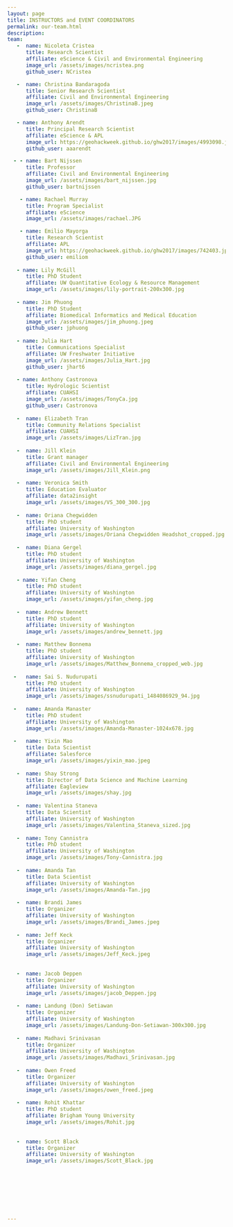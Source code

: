 ```yaml
---
layout: page
title: INSTRUCTORS and EVENT COORDINATORS
permalink: our-team.html
description:
team:
   -  name: Nicoleta Cristea
      title: Research Scientist
      affiliate: eScience & Civil and Environmental Engineering
      image_url: /assets/images/ncristea.png
      github_user: NCristea

   -  name: Christina Bandaragoda
      title: Senior Research Scientist
      affiliate: Civil and Environmental Engineering
      image_url: /assets/images/ChristinaB.jpeg
      github_user: ChristinaB

   - name: Anthony Arendt
      title: Principal Research Scientist
      affiliate: eScience & APL
      image_url: https://geohackweek.github.io/ghw2017/images/4993098.jpeg
      github_user: aaarendt

  - - name: Bart Nijssen
      title: Professor
      affiliate: Civil and Environmental Engineering
      image_url: /assets/images/bart_nijssen.jpg
      github_user: bartnijssen

    - name: Rachael Murray
      title: Program Specialist
      affiliate: eScience
      image_url: /assets/images/rachael.JPG

    - name: Emilio Mayorga
      title: Research Scientist
      affiliate: APL
      image_url: https://geohackweek.github.io/ghw2017/images/742403.jpg
      github_user: emiliom
      
   - name: Lily McGill
      title: PhD Student
      affiliate: UW Quantitative Ecology & Resource Management
      image_url: /assets/images/lily-portrait-200x300.jpg
        
   - name: Jim Phuong
      title: PhD Student
      affiliate: Biomedical Informatics and Medical Education
      image_url: /assets/images/jim_phuong.jpeg
      github_user: jphuong
      
   - name: Julia Hart
      title: Communications Specialist
      affiliate: UW Freshwater Initiative
      image_url: /assets/images/Julia_Hart.jpg
      github_user: jhart6
      
   - name: Anthony Castronova
      title: Hydrologic Scientist
      affiliate: CUAHSI
      image_url: /assets/images/TonyCa.jpg
      github_user: Castronova
        
   -  name: Elizabeth Tran
      title: Community Relations Specialist
      affiliate: CUAHSI
      image_url: /assets/images/LizTran.jpg
      
   -  name: Jill Klein
      title: Grant manager
      affiliate: Civil and Environmental Engineering
      image_url: /assets/images/Jill_Klein.png 
      
   -  name: Veronica Smith
      title: Education Evaluator
      affiliate: data2insight
      image_url: /assets/images/VS_300_300.jpg
        
   -  name: Oriana Chegwidden
      title: PhD student
      affiliate: University of Washington
      image_url: /assets/images/Oriana Chegwidden Headshot_cropped.jpg
      
   -  name: Diana Gergel
      title: PhD student
      affiliate: University of Washington
      image_url: /assets/images/diana_gergel.jpg 
      
   - name: Yifan Cheng
      title: PhD student
      affiliate: University of Washington
      image_url: /assets/images/yifan_cheng.jpg
        
   -  name: Andrew Bennett
      title: PhD student
      affiliate: University of Washington
      image_url: /assets/images/andrew_bennett.jpg
      
   -  name: Matthew Bonnema
      title: PhD student
      affiliate: University of Washington
      image_url: /assets/images/Matthew_Bonnema_cropped_web.jpg
      
  -   name: Sai S. Nudurupati
      title: PhD student
      affiliate: University of Washington
      image_url: /assets/images/ssnudurupati_1484086929_94.jpg
        
  -   name: Amanda Manaster
      title: PhD student
      affiliate: University of Washington
      image_url: /assets/images/Amanda-Manaster-1024x678.jpg
      
  -   name: Yixin Mao
      title: Data Scientist
      affiliate: Salesforce
      image_url: /assets/images/yixin_mao.jpeg 
      
   -  name: Shay Strong 
      title: Director of Data Science and Machine Learning
      affiliate: Eagleview
      image_url: /assets/images/shay.jpg
        
   -  name: Valentina Staneva
      title: Data Scientist
      affiliate: University of Washington
      image_url: /assets/images/Valentina_Staneva_sized.jpg
      
   -  name: Tony Cannistra
      title: PhD student
      affiliate: University of Washington
      image_url: /assets/images/Tony-Cannistra.jpg
      
   -  name: Amanda Tan 
      title: Data Scientist
      affiliate: University of Washington
      image_url: /assets/images/Amanda-Tan.jpg
      
   -  name: Brandi James
      title: Organizer
      affiliate: University of Washington
      image_url: /assets/images/Brandi_James.jpeg
      
   -  name: Jeff Keck
      title: Organizer
      affiliate: University of Washington
      image_url: /assets/images/Jeff_Keck.jpeg
     
      
   -  name: Jacob Deppen
      title: Organizer
      affiliate: University of Washington
      image_url: /assets/images/jacob_Deppen.jpg
      
   -  name: Landung (Don) Setiawan
      title: Organizer
      affiliate: University of Washington
      image_url: /assets/images/Landung-Don-Setiawan-300x300.jpg
      
   -  name: Madhavi Srinivasan
      title: Organizer
      affiliate: University of Washington
      image_url: /assets/images/Madhavi_Srinivasan.jpg
      
   -  name: Owen Freed
      title: Organizer
      affiliate: University of Washington
      image_url: /assets/images/owen_freed.jpeg
      
   -  name: Rohit Khattar
      title: PhD student
      affiliate: Brigham Young University 
      image_url: /assets/images/Rohit.jpg
      
      
   -  name: Scott Black
      title: Organizer
      affiliate: University of Washington
      image_url: /assets/images/Scott_Black.jpg
      
     
      
    
     
    
      
      
---
```

 
